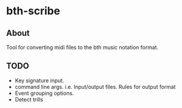 # bth-scribe

About
-----
Tool for converting midi files to the bth music notation format.

TODO
----
- Key signature input.
- command line args. i.e. Input/output files. Rules for output format
- Event grouping options.
- Detect trills
